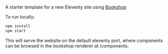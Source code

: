 # 

A starter template for a new Eleventy site using [Bookshop](https://github.com/CloudCannon/bookshop)

To run locally:
```bash
npm install
npm start
```

This will serve the website on the default eleventy port, where components can be browsed in the bookshop renderer at /components.
